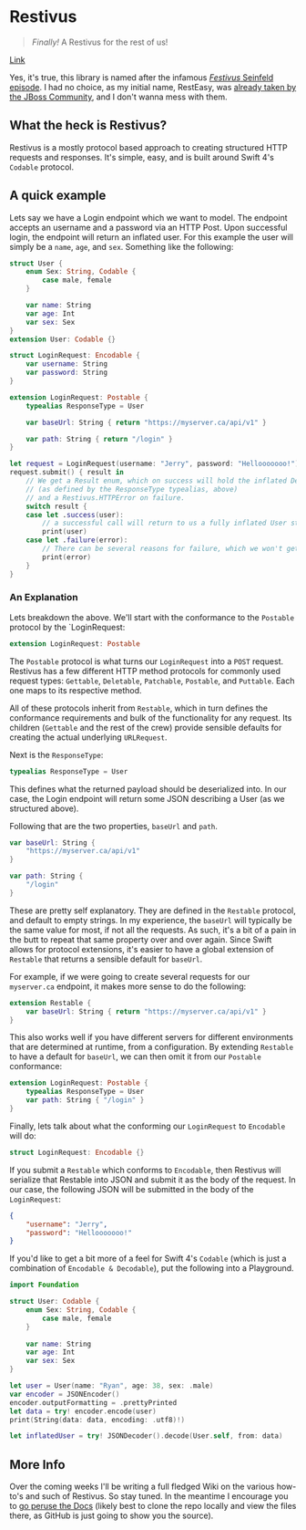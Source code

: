 # Restivus
> _Finally!_ A Restivus for the rest of us!

[Link](HOW_TO.md)

Yes, it's true, this library is named after the infamous [_Festivus_ Seinfeld episode](https://www.youtube.com/watch?v=HX55AzGku5Y). I had no choice, as my initial name, RestEasy, was [already taken by the JBoss Community](http://resteasy.jboss.org), and I don't wanna mess with them.

## What the heck is Restivus?
Restivus is a mostly protocol based approach to creating structured HTTP requests and responses. It's simple, easy, and is built around Swift 4's `Codable` protocol.

## A quick example
Lets say we have a Login endpoint which we want to model. The endpoint accepts an username and a password via an HTTP Post. Upon successful login, the endpoint will return an inflated user. For this example the user will simply be a `name`, `age`, and `sex`. Something like the following:

```Swift
struct User {
    enum Sex: String, Codable {
        case male, female
    }

    var name: String
    var age: Int
    var sex: Sex
}
extension User: Codable {}

struct LoginRequest: Encodable {
    var username: String
    var password: String
}

extension LoginRequest: Postable {
    typealias ResponseType = User

    var baseUrl: String { return "https://myserver.ca/api/v1" }

    var path: String { return "/login" }
}

let request = LoginRequest(username: "Jerry", password: "Hellooooooo!")
request.submit() { result in 
    // We get a Result enum, which on success will hold the inflated Decodable 
    // (as defined by the ResponseType typealias, above)
    // and a Restivus.HTTPError on failure.
    switch result {
    case let .success(user):
        // a successful call will return to us a fully inflated User struct
        print(user)
    case let .failure(error):
        // There can be several reasons for failure, which we won't get into here
        print(error)
    }
}
```

### An Explanation
Lets breakdown the above. We'll start with the conformance to the `Postable` protocol by the `LoginRequest:
```Swift
extension LoginRequest: Postable
```
The `Postable` protocol is what turns our `LoginRequest` into a `POST` request. Restivus has a few different HTTP method protocols for commonly used request types: `Gettable`, `Deletable`, `Patchable`, `Postable`, and `Puttable`. Each one maps to its respective method.

All of these protocols inherit from `Restable`, which in turn defines the conformance requirements and bulk of the functionality for any request. Its children (`Gettable` and the rest of the crew) provide sensible defaults for creating the actual underlying `URLRequest`.

Next is the `ResponseType`:
```Swift
typealias ResponseType = User
```
This defines what the returned payload should be deserialized into. In our case, the Login endpoint will return some JSON describing a User (as we structured above). 

Following that are the two properties, `baseUrl` and `path`. 
```Swift
var baseUrl: String {
    "https://myserver.ca/api/v1"
}

var path: String {
    "/login"
}
```
These are pretty self explanatory. They are defined in the `Restable` protocol, and default to empty strings. In my experience, the `baseUrl` will typically be the same value for most, if not all the requests. As such, it's a bit of a pain in the butt to repeat that same property over and over again. Since Swift allows for protocol extensions, it's easier to have a global extension of `Restable` that returns a sensible default for `baseUrl`. 

For example, if we were going to create several requests for our `myserver.ca` endpoint, it makes more sense to do the following:

```Swift
extension Restable {
    var baseUrl: String { return "https://myserver.ca/api/v1" }
}
```
This also works well if you have different servers for different environments that are determined at runtime, from a configuration. By extending `Restable` to have a default for `baseUrl`, we can then omit it from our `Postable` conformance:

```Swift
extension LoginRequest: Postable {
    typealias ResponseType = User
    var path: String { "/login" }
}
```

Finally, lets talk about what the conforming our `LoginRequest` to `Encodable` will do:
```Swift
struct LoginRequest: Encodable {}
```
If you submit a `Restable` which conforms to `Encodable`, then Restivus will serialize that Restable into JSON and submit it as the body of the request. In our case, the following JSON will be submitted in the body of the `LoginRequest`:
```JSON
{
    "username": "Jerry",
    "password": "Hellooooooo!"
}
```

If you'd like to get a bit more of a feel for Swift 4's `Codable` (which is just a combination of `Encodable & Decodable`), put the following into a Playground.
```Swift
import Foundation

struct User: Codable {
    enum Sex: String, Codable {
        case male, female
    }
    
    var name: String
    var age: Int
    var sex: Sex
}

let user = User(name: "Ryan", age: 38, sex: .male)
var encoder = JSONEncoder()
encoder.outputFormatting = .prettyPrinted
let data = try! encoder.encode(user)
print(String(data: data, encoding: .utf8)!)

let inflatedUser = try! JSONDecoder().decode(User.self, from: data)
```

## More Info
Over the coming weeks I'll be writing a full fledged Wiki on the various how-to's and such of Restivus. So stay tuned. In the meantime I encourage you to [go peruse the Docs](docs/index.html) (likely best to clone the repo locally and view the files there, as GitHub is just going to show you the source).
